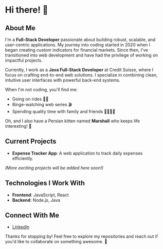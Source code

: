 # Hi there! 👋

## About Me
I'm a **Full-Stack Developer** passionate about building robust, scalable, and user-centric applications. My journey into coding started in 2020 when I began creating custom indicators for financial markets. Since then, I've transitioned into web development and have had the privilege of working on impactful projects.

Currently, I work as a **Java Full-Stack Developer** at Credit Suisse, where I focus on crafting end-to-end web solutions. I specialize in combining clean, intuitive user interfaces with powerful back-end systems. 

When I'm not coding, you'll find me:
- Going on rides 🚴‍♂️
- Binge-watching web series 🎬
- Spending quality time with family and friends 👨‍👩‍👧‍👦

Oh, and I also have a Persian kitten named **Marshall** who keeps life interesting! 🐾

## Current Projects
- **Expense Tracker App**: A web application to track daily expenses efficiently.

*(More exciting projects will be added here soon!)*

## Technologies I Work With
- **Frontend**: JavaScript, React
- **Backend**: Node.js, Java

## Connect With Me
- [LinkedIn](https://www.linkedin.com/in/akhilesh-dalvi/)

Thanks for stopping by! Feel free to explore my repositories and reach out if you'd like to collaborate on something awesome. 🚀

